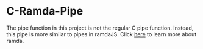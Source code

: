 # C-Ramda-Pipe

The pipe function in this project is not the regular C pipe function. Instead, this pipe is more similar to pipes in ramdaJS. Click [here](https://ramdajs.com/docs/) to learn more about ramda.
